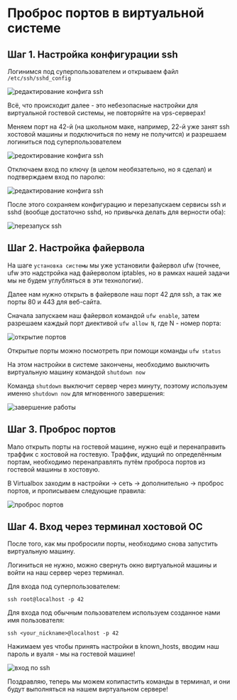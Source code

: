 # Проброс портов в виртуальной системе

## Шаг 1. Настройка конфигурации ssh

Логинимся под суперпользователем и открываем файл ```/etc/ssh/sshd_config```

![редактирование конфига ssh](media/ports_forwarding/step_0.png)

Всё, что происходит далее - это небезопасные настройки для виртуальной гостевой системы, не повторяйте на vps-серверах!

Меняем порт на 42-й (на школьном маке, например, 22-й уже занят ssh хостовой машины и подключиться по нему не получится) и разрешаем логиниться под суперпользователем 

![редоктирование конфига ssh](media/ports_forwarding/step_1.png)

Отключаем вход по ключу (в целом необязательно, но я сделал) и подтверждаем вход по паролю:

![редактирование конфига ssh](media/ports_forwarding/step_2.png)

После этого сохраняем конфигурацию и перезапускаем сервисы ssh и sshd (вообще достаточно sshd, но привычка делать для верности оба):

![перезапуск ssh](media/ports_forwarding/step_3.png)

## Шаг 2. Настройка файервола

На шаге ```установка системы``` мы уже установили файервол ufw (точнее, ufw это надстройка над файерволом iptables, но в рамках нашей задачи мы не будем углубляться в эти технологии).

Далее нам нужно открыть в файерволе наш порт 42 для ssh, а так же порты 80 и 443 для веб-сайта.

Сначала запускаем наш файервол командой ```ufw enable```, затем разрешаем каждый порт диективой ```ufw allow N```, где N - номер порта:

![открытие портов](media/ports_forwarding/step_4.png)

Открытые порты можно посмотреть при помощи команды ```ufw status```

На этом настройки в системе закончены, необходимо выключить виртуальную машину командой ```shutdown now```

Команда ```shutdown``` выключит сервер через минуту, поэтому используем именно ```shutdown now``` для мгновенного завершения:

![завершение работы](media/ports_forwarding/step_5.png)

## Шаг 3. Проброс портов

Мало открыть порты на гостевой машине, нужно ещё и перенаправить траффик с хостовой на гостевую. Траффик, идущий по определённым портам, необходимо перенаправлять путём проброса портов из гостевой машины в хостовую.

В Virtualbox заходим в настройки -> сеть -> дополнительно -> проброс портов, и прописываем следующие правила:

![проброс портов](media/ports_forwarding/step_6.png)

## Шаг 4. Вход через терминал хостовой ОС

После того, как мы пробросили порты, необходимо снова запустить виртуальную машину.

Логиниться не нужно, можно свернуть окно виртуальной машины и войти на наш сервер через терминал.

Для входа под суперпользователем:

```ssh root@localhost -p 42```

Для входа под обычным пользователем используем созданное нами имя пользователя:

```ssh <your_nickname>@localhost -p 42```

Нажимаем yes чтобы принять настройки в known_hosts, вводим наш пароль и вуаля - мы на гостевой машине!

![вход по ssh](media/ports_forwarding/step_7.png)

Поздравляю, теперь мы можем копипастить команды в терминал, и они будут выполняться на нашем виртуальном сервере!